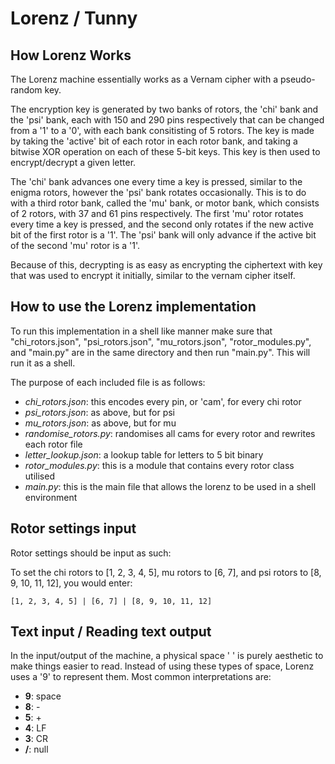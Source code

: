 # Lorenz / Tunny

## How Lorenz Works

The Lorenz machine essentially works as a Vernam cipher with a pseudo-random key.

The encryption key is generated by two banks of rotors, the 'chi' bank and the 'psi' bank, each with 150 and 290 pins respectively that can be changed from a '1' to a '0', with each bank consitisting of 5 rotors. The key is made by taking the 'active' bit of each rotor in each rotor bank, and taking a bitwise XOR operation on each of these 5-bit keys. This key is then used to encrypt/decrypt a given letter.

The 'chi' bank advances one every time a key is pressed, similar to the enigma rotors, however the 'psi' bank rotates occasionally. This is to do with a third rotor bank, called the 'mu' bank, or motor bank, which consists of 2 rotors, with 37 and 61 pins respectively. The first 'mu' rotor rotates every time a key is pressed, and the second only rotates if the new active bit of the first rotor is a '1'. The 'psi' bank will only advance if the active bit of the second 'mu' rotor is a '1'.

Because of this, decrypting is as easy as encrypting the ciphertext with key that was used to encrypt it initially, similar to the vernam cipher itself.



## How to use the Lorenz implementation

To run this implementation in a shell like manner make sure that "chi_rotors.json", "psi_rotors.json", "mu_rotors.json", "rotor_modules.py", and "main.py" are in the same directory and then run "main.py". This will run it as a shell.

The purpose of each included file is as follows:

  - *chi_rotors.json*: this encodes every pin, or 'cam', for every chi rotor
  - *psi_rotors.json*: as above, but for psi
  - *mu_rotors.json*: as above, but for mu
  - *randomise_rotors.py*: randomises all cams for every rotor and rewrites each rotor file
  - *letter_lookup.json*: a lookup table for letters to 5 bit binary
  - *rotor_modules.py*: this is a module that contains every rotor class utilised
  - *main.py*: this is the main file that allows the lorenz to be used in a shell environment



## Rotor settings input

Rotor settings should be input as such:

To set the chi rotors to [1, 2, 3, 4, 5], mu rotors to [6, 7], and psi rotors to [8, 9, 10, 11, 12], you would enter:

	[1, 2, 3, 4, 5] | [6, 7] | [8, 9, 10, 11, 12] 



## Text input / Reading text output

In the input/output of the machine, a physical space ' ' is purely aesthetic to make things easier to read. Instead of using these types of space, Lorenz uses a '9' to represent them. Most common interpretations are:
  - **9**: space
  - **8**: -
  - **5**: +
  - **4**: LF
  - **3**: CR
  - **/**: null